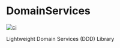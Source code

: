 # DomainServices

[![ci](https://github.com/larsmichael/DomainServices/actions/workflows/ci.yml/badge.svg)](https://github.com/larsmichael/DomainServices/actions/workflows/ci.yml)

Lightweight Domain Services (DDD) Library 
